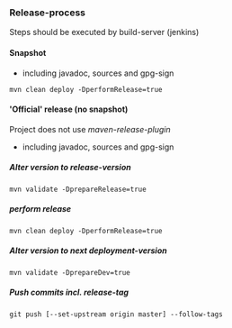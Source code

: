 ### Release-process

Steps should be executed by build-server (jenkins)

#### Snapshot

* including javadoc, sources and gpg-sign

`mvn clean deploy -DperformRelease=true`

#### 'Official' release (no snapshot)

Project does not use *maven-release-plugin*

* including javadoc, sources and gpg-sign

##### Alter version to release-version

`mvn validate -DprepareRelease=true`

##### perform release

`mvn clean deploy -DperformRelease=true`

##### Alter version to next deployment-version

`mvn validate -DprepareDev=true`

##### Push commits incl. release-tag
`git push [--set-upstream origin master] --follow-tags`
